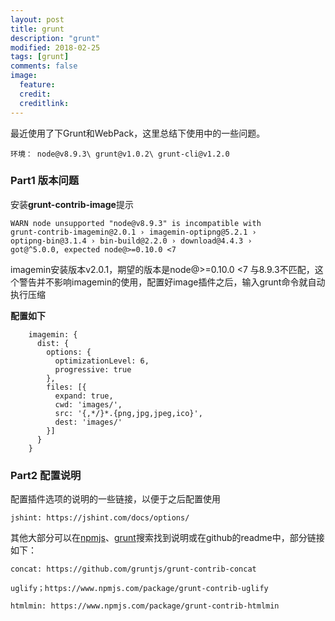 ```yaml
---
layout: post
title: grunt 
description: "grunt"
modified: 2018-02-25
tags: [grunt]
comments: false
image:
  feature: 
  credit: 
  creditlink: 
---
```


最近使用了下Grunt和WebPack，这里总结下使用中的一些问题。
	
	环境： node@v8.9.3\ grunt@v1.0.2\ grunt-cli@v1.2.0

### Part1  版本问题

安装**grunt-contrib-image**提示

	WARN node unsupported "node@v8.9.3" is incompatible with
	grunt-contrib-imagemin@2.0.1 › imagemin-optipng@5.2.1 ›
	optipng-bin@3.1.4 › bin-build@2.2.0 › download@4.4.3 ›
	got@^5.0.0, expected node@>=0.10.0 <7

imagemin安装版本v2.0.1，期望的版本是node@>=0.10.0 <7 与8.9.3不匹配，这个警告并不影响imagemin的使用，配置好image插件之后，输入grunt命令就自动执行压缩

**配置如下**

```
	imagemin: {
	  dist: {
	    options: {
	      optimizationLevel: 6,
	      progressive: true
	    },
	    files: [{
	      expand: true,
	      cwd: 'images/',
	      src: '{,*/}*.{png,jpg,jpeg,ico}',
	      dest: 'images/'
	    }]
	  }
	}

```

### Part2 配置说明

配置插件选项的说明的一些链接，以便于之后配置使用

	jshint: https://jshint.com/docs/options/



其他大部分可以在[npmjs](https://www.npmjs.com/)、[grunt](https://gruntjs.com/plugins)搜索找到说明或在github的readme中，部分链接如下：

	concat: https://github.com/gruntjs/grunt-contrib-concat

	uglify；https://www.npmjs.com/package/grunt-contrib-uglify

	htmlmin: https://www.npmjs.com/package/grunt-contrib-htmlmin
